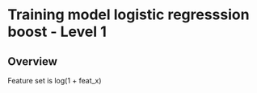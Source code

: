 Training model logistic regresssion boost - Level 1
==================================================

## Overview
Feature set is log(1 + feat_x)



